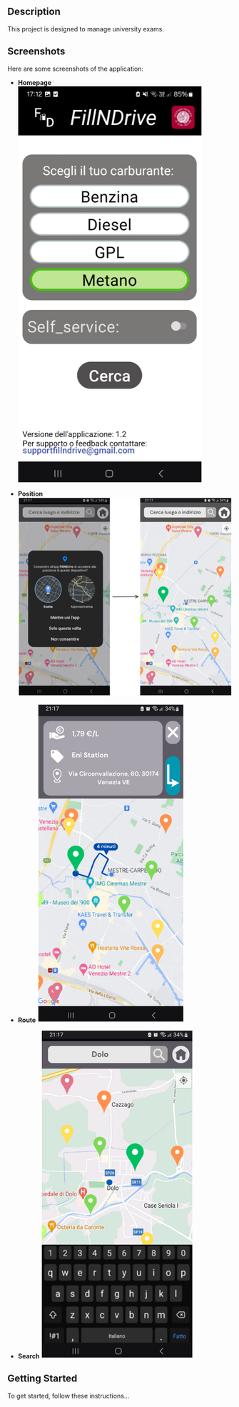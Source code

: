 ## Description

This project is designed to manage university exams. 

## Screenshots

Here are some screenshots of the application:

- **Homepage**
  ![Homepage](screenshots/homepage.PNG)

- **Position**
  ![Position](screenshots/position.PNG)

- **Route**
  ![Route](screenshots/route.PNG)

- **Search**
  ![Search](screenshots/search.PNG)

## Getting Started

To get started, follow these instructions...

